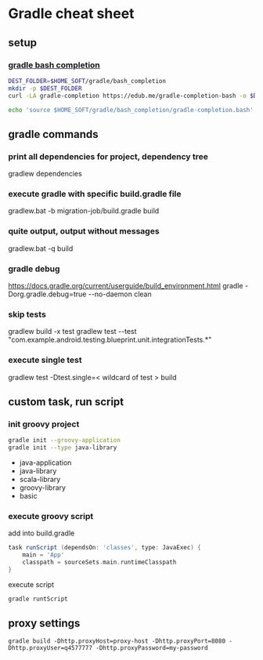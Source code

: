 # Gradle cheat sheet
## setup 
### [gradle bash completion](https://github.com/gradle/gradle-completion)
```sh
DEST_FOLDER=$HOME_SOFT/gradle/bash_completion
mkdir -p $DEST_FOLDER
curl -LA gradle-completion https://edub.me/gradle-completion-bash -o $DEST_FOLDER/gradle-completion.bash

echo 'source $HOME_SOFT/gradle/bash_completion/gradle-completion.bash' >> ~/.bashrc
```
## gradle commands 
### print all dependencies for project, dependency tree
gradlew dependencies

### execute gradle with specific build.gradle file
gradlew.bat -b migration-job/build.gradle build

### quite output, output without messages
gradlew.bat -q build

### gradle debug
https://docs.gradle.org/current/userguide/build_environment.html
gradle  -Dorg.gradle.debug=true --no-daemon clean

### skip tests
gradlew build -x test
gradlew test --test "com.example.android.testing.blueprint.unit.integrationTests.*"

### execute single test
gradlew test -Dtest.single=< wildcard of test > build

## custom task, run script 
### init groovy project
```sh
gradle init --groovy-application
gradle init --type java-library
```
* java-application
* java-library
* scala-library
* groovy-library
* basic

### execute groovy script
add into build.gradle
```groovy
task runScript (dependsOn: 'classes', type: JavaExec) {
    main = 'App'
    classpath = sourceSets.main.runtimeClasspath
}
```
execute script 
```sh
gradle runtScript
```

## proxy settings
```
gradle build -Dhttp.proxyHost=proxy-host -Dhttp.proxyPort=8080 -Dhttp.proxyUser=q4577777 -Dhttp.proxyPassword=my-password
```
